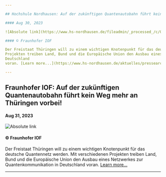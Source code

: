 ```yaml
---

## Hochshule Nordhausen: Auf der zukünftigen Quantenautobahn führt kein Weg mehr an Thüringen vorbei!

#### Aug 30, 2023

![Absolute link](https://www.hs-nordhausen.de/fileadmin/_processed_/c/0/csm_QnetQ-Huehn-Fraunhofer-IOF-web_47b0d0fe2e.jpg)

#### © Fraunhofer IOF

Der Freistaat Thüringen will zu einem wichtigen Knotenpunkt für das deutsche Quantennetz werden. Mit verschiedenen
Projekten treiben Land, Bund und die Europäische Union den Ausbau eines Netzwerkes zur Quantenkommunikation in
Deutschland
voran. [Learn more...](https://www.hs-nordhausen.de/aktuelles/pressearchiv/pressemeldung-details/2028-auf-der-zukuenftigen-quantenautobahn-fuehrt-kein-weg-mehr-an-thueringen-vorbei/29bffe723429bb9be073d4c35f4904f4/)

---
```


## Fraunhofer IOF: Auf der zukünftigen Quantenautobahn führt kein Weg mehr an Thüringen vorbei!

#### Aug 31, 2023

![Absolute link](https://www.iof.fraunhofer.de/de/presse-medien/pressemitteilungen/2023/Startschuss-Q-net-Q-2023/jcr:content/fixedContent/pressArticleParsys/textwithasset_copy_c_414821236/imageComponent/image.img.4col.large.jpg/1693464206778/QnetQ-Quantennetz-Thueringen-web.jpg)

#### © Fraunhofer IOF

Der Freistaat Thüringen will zu einem wichtigen Knotenpunkt für das deutsche Quantennetz werden. Mit verschiedenen
Projekten treiben Land, Bund und die Europäische Union den Ausbau eines Netzwerkes zur Quantenkommunikation in
Deutschland
voran. [Learn more...](https://www.iof.fraunhofer.de/de/presse-medien/pressemitteilungen/2023/Startschuss-Q-net-Q-2023.html#:~:text=Bis%20voraussichtlich%20Ende%202024%20sind,Th%C3%BCringen%20vorbei%C2%AB%2C%20kommentierte%20Prof)

---
